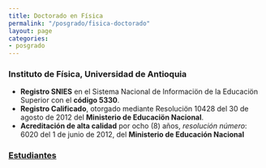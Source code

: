 ```yaml
---
title: Doctorado en Física
permalink: "/posgrado/fisica-doctorado"
layout: page
categories:
- posgrado
---
```


### Instituto de Física, Universidad de Antioquia

* __Registro SNIES__ en el Sistema Nacional de Informaciön de la Educaciön Superior con el __código 5330__.
* __Registro Calificado__, otorgado mediante Resoluciön 10428 del 30 de agosto de 2012 del __Ministerio de Educaciön Nacional__.
* __Acreditación de alta calidad__ por ocho (8) años, _resolución número_: 6020 del 1 de junio de 2012, del __Ministerio de Educación Nacional__

<!-- in repository: _pages/files/estudiantes.md-->

### [Estudiantes](/files/estudiantes-doctorado)
